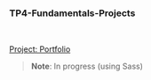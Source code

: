 ### TP4-Fundamentals-Projects

<br>

[Project: Portfolio](https://nayhlaingoo.github.io/TP4-Fundamentals-Projects/portfolio/)
> **Note**: In progress (using Sass)

<br><br>
